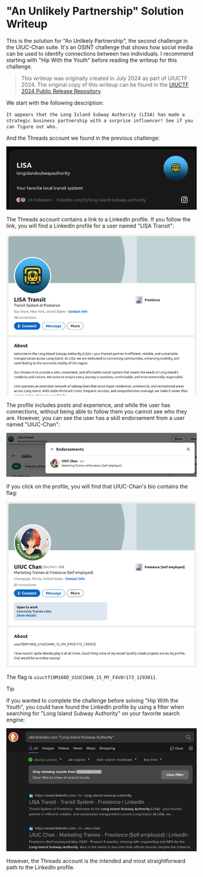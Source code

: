 # "An Unlikely Partnership" Solution Writeup

This is the solution for "An Unlikely Partnership", the second challenge in the UIUC-Chan suite. It's an OSINT challenge that shows how social media can be used to identify connections between two individuals. I recommend starting with "Hip With the Youth" before reading the writeup for this challenge.

> This writeup was originally created in July 2024 as part of UIUCTF 2024. The original copy of this writeup can be found in the [UIUCTF 2024 Public Release Repository](https://github.com/sigpwny/UIUCTF-2024-Public/blob/main/challenges/osint/an-unlikely-partnership/challenge/SOLVE.md).

We start with the following description:

```
It appears that the Long Island Subway Authority (LISA) has made a strategic business partnership with a surprise influencer! See if you can figure out who. 
```

And the Threads account we found in the previous challenge:

![LISA Threads profile page, with LinkedIn link](images/image2-1.png)

The Threads account contains a link to a LinkedIn profile. If you follow the link, you will find a LinkedIn profile for a user named "LISA Transit":

![LISA LinkedIn profile page](images/image2-2.png)

The profile includes posts and experience, and while the user has connections, without being able to follow them you cannot see who they are. However, you can see the user has a skill endorsement from a user named "UIUC-Chan":

![Endorsement form UIUC-Chan for the skill of "Transportation"](images/image2-3.png)

If you click on the profile, you will find that UIUC-Chan's bio contains the flag:

![UIUC-Chan's LinkedIn profle, with a bio containing the flag "uiuctf{0M160D_U1UCCH4N_15_MY_F4V0r173_129301}"](images/image2-4.png)

The flag is `uiuctf{0M160D_U1UCCH4N_15_MY_F4V0r173_129301}`.


> [!TIP]
> If you wanted to complete the challenge before solving "Hip With the Youth", you could have found the LinkedIn profile by using a filter when searching for "Long Island Subway Authority" on your favorite search engine:
>
> ![DuckDuckGo search, 'site:linkedin.com "Long Island Subway Authority"'](images/image2-5.png)
>
> However, the Threads account is the intended and most straightforward path to the LinkedIn profile.